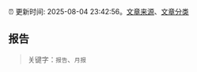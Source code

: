 :alarm_clock: 更新时间: 2025-08-04 23:42:56。[文章来源](/README.md)、[文章分类](/TAGS.md)

## 报告


> 关键字：`报告`、`月报`



